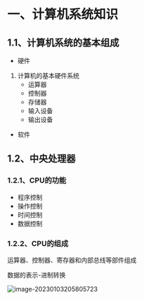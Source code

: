 # 一、计算机系统知识

## 1.1、计算机系统的基本组成

- 硬件

1. 计算机的基本硬件系统
   - 运算器
   - 控制器
   - 存储器
   - 输入设备
   - 输出设备

- 软件

## 1.2、中央处理器

### 1.2.1、CPU的功能

- 程序控制
- 操作控制
- 时间控制
- 数据控制

### 1.2.2、CPU的组成

运算器、控制器、寄存器和内部总线等部件组成







数据的表示-进制转换

![image-20230103205805723](https://gitee.com/yangstudys/typora-pic/raw/master/prcture/202301032058868.png)
